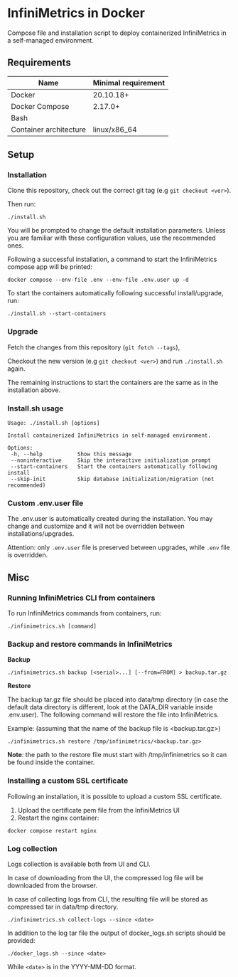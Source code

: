 # InfiniMetrics in Docker

Compose file and installation script to deploy containerized InfiniMetrics in a self-managed environment.

## Requirements

Name | Minimal requirement
--- | --- |
Docker | 20.10.18+	
Docker Compose | 2.17.0+	
Bash |
Container architecture | linux/x86_64

## Setup
### Installation

Clone this repository, check out the correct git tag (e.g `git checkout <ver>`).

Then run:

```
./install.sh
```

You will be prompted to change the default installation parameters. Unless you are familiar with these configuration values, use the recommended ones.

Following a successful installation, a command to start the InfiniMetrics compose app will be printed: 

```
docker compose --env-file .env --env-file .env.user up -d
```

To start the containers automatically following successful install/upgrade, run:

```
./install.sh --start-containers
```

### Upgrade 

Fetch the changes from this repository (`git fetch --tags`), 

Checkout the new version (e.g `git checkout <ver>`) and run `./install.sh` again.

The remaining instructions to start the containers are the same as in the installation above.

### Install.sh usage

```
Usage: ./install.sh [options]

Install containerized InfiniMetrics in self-managed environment.

Options:
 -h, --help           Show this message
 --noninteractive     Skip the interactive initialization prompt
 --start-containers   Start the containers automatically following install
 --skip-init          Skip database initialization/migration (not recommended)
```

### Custom .env.user file

The .env.user is automatically created during the installation. You may change and customize and it will not be overridden between installations/upgrades.

Attention: only  `.env.user` file is preserved between upgrades, while `.env` file is overridden.

## Misc

### Running InfiniMetrics CLI from containers

To run InfiniMetrics commands from containers, run:

    ./infinimetrics.sh [command]

### Backup and restore commands in InfiniMetrics

**Backup**

```
./infinimetrics.sh backup [<serial>...] [--from=FROM] > backup.tar.gz
```

**Restore**

The backup tar.gz file should be placed into data/tmp directory (in case the default data directory is different, look at the DATA_DIR variable inside .env.user). The following command will restore the file into InfiniMetrics. 

Example: (assuming that the name of the backup file is <backup.tar.gz>)
```
./infinimetrics.sh restore /tmp/infinimetrics/<backup.tar.gz>
```

**Note**: the path to the restore file must start with /tmp/infinimetrics so it can be found inside the container.


### Installing a custom SSL certificate

Following an installation, it is possible to upload a custom SSL certificate.

1. Upload the certificate pem file from the InfiniMetrics UI
2. Restart the nginx container:
```
docker compose restart nginx
```

### Log collection

Logs collection is available both from UI and CLI.

In case of downloading from the UI, the compressed log file will be downloaded from the browser.

In case of collecting logs from CLI, the resulting file will be stored as compressed tar in data/tmp directory.

    ./infinimetrics.sh collect-logs --since <date>

In addition to the log tar file the output of docker_logs.sh scripts should be provided:

    ./docker_logs.sh --since <date>

While `<date>` is in the YYYY-MM-DD format. 
